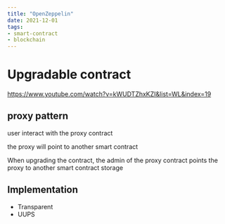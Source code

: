 ```yaml
---
title: "OpenZeppelin"
date: 2021-12-01
tags:
- smart-contract
- blockchain
---
```


# Upgradable contract

https://www.youtube.com/watch?v=kWUDTZhxKZI&list=WL&index=19

## proxy pattern

user interact with the proxy contract

the proxy will point to another smart contract

When upgrading the contract, the admin of the proxy contract points the proxy to another smart contract
storage

## Implementation

* Transparent
* UUPS
